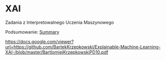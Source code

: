 # XAI
Zadania z Interpretowalnego Uczenia Maszynowego

Podsumowanie:
[Summary](https://github.com/BartekKrzepkowski/Explainable-Machine-Learning-XAI-/blob/master/BartlomiejKrzepkowskiPD10.pdf)

https://docs.google.com/viewer?url=https://github.com/BartekKrzepkowski/Explainable-Machine-Learning-XAI-/blob/master/BartlomiejKrzepkowskiPD10.pdf
